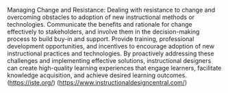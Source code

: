 Managing Change and Resistance: Dealing with resistance to change and overcoming obstacles to adoption of new instructional methods or technologies.
Communicate the benefits and rationale for change effectively to stakeholders, and involve them in the decision-making process to build buy-in and support. Provide training, professional development opportunities, and incentives to encourage adoption of new instructional practices and technologies.
By proactively addressing these challenges and implementing effective solutions, instructional designers can create high-quality learning experiences that engage learners, facilitate knowledge acquisition, and achieve desired learning outcomes. (https://iste.org/) (https://www.instructionaldesigncentral.com/)